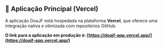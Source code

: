 ## 🚀 Aplicação Principal (Vercel)

A aplicação DoaJF está hospedada na plataforma **Vercel**, que oferece uma integração nativa e otimizada com repositórios GitHub.

**O link para a aplicação em produção é: [https://doajf-app.vercel.app/](https://doajf-app.vercel.app/)**

